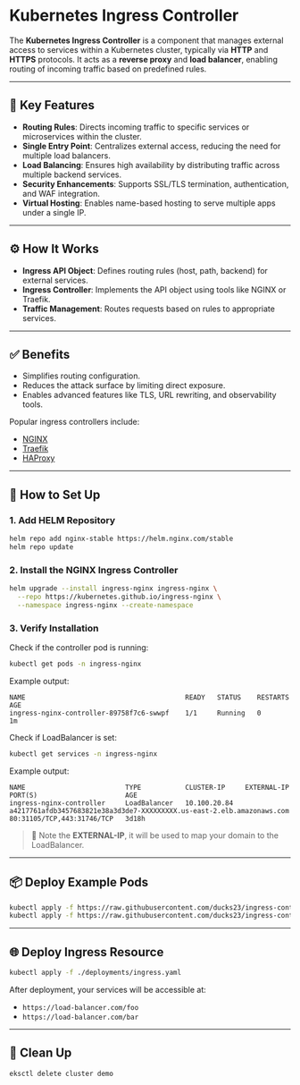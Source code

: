 
# Kubernetes Ingress Controller

The **Kubernetes Ingress Controller** is a component that manages external access to services within a Kubernetes cluster, typically via **HTTP** and **HTTPS** protocols. It acts as a **reverse proxy** and **load balancer**, enabling routing of incoming traffic based on predefined rules.

---

## 🔑 Key Features

- **Routing Rules**: Directs incoming traffic to specific services or microservices within the cluster.
- **Single Entry Point**: Centralizes external access, reducing the need for multiple load balancers.
- **Load Balancing**: Ensures high availability by distributing traffic across multiple backend services.
- **Security Enhancements**: Supports SSL/TLS termination, authentication, and WAF integration.
- **Virtual Hosting**: Enables name-based hosting to serve multiple apps under a single IP.

---

## ⚙️ How It Works

- **Ingress API Object**: Defines routing rules (host, path, backend) for external services.
- **Ingress Controller**: Implements the API object using tools like NGINX or Traefik.
- **Traffic Management**: Routes requests based on rules to appropriate services.

---

## ✅ Benefits

- Simplifies routing configuration.
- Reduces the attack surface by limiting direct exposure.
- Enables advanced features like TLS, URL rewriting, and observability tools.

Popular ingress controllers include:
- [NGINX](https://kubernetes.github.io/ingress-nginx/)
- [Traefik](https://doc.traefik.io/traefik/)
- [HAProxy](https://www.haproxy.org/)

---

## 🚀 How to Set Up

### 1. Add HELM Repository

```bash
helm repo add nginx-stable https://helm.nginx.com/stable
helm repo update
```

### 2. Install the NGINX Ingress Controller

```bash
helm upgrade --install ingress-nginx ingress-nginx \
  --repo https://kubernetes.github.io/ingress-nginx \
  --namespace ingress-nginx --create-namespace
```

### 3. Verify Installation

Check if the controller pod is running:

```bash
kubectl get pods -n ingress-nginx
```

Example output:

```
NAME                                        READY   STATUS    RESTARTS   AGE
ingress-nginx-controller-89758f7c6-swwpf    1/1     Running   0          1m
```

Check if LoadBalancer is set:

```bash
kubectl get services -n ingress-nginx
```

Example output:

```
NAME                         TYPE           CLUSTER-IP     EXTERNAL-IP                                                               PORT(S)                      AGE
ingress-nginx-controller     LoadBalancer   10.100.20.84   a4217761afdb3457683821e38a3d3de7-XXXXXXXXX.us-east-2.elb.amazonaws.com   80:31105/TCP,443:31746/TCP   3d18h
```

> 📌 Note the **EXTERNAL-IP**, it will be used to map your domain to the LoadBalancer.

---

## 📦 Deploy Example Pods

```bash
kubectl apply -f https://raw.githubusercontent.com/ducks23/ingress-controller/main/deployments/deployment-foo.yaml
kubectl apply -f https://raw.githubusercontent.com/ducks23/ingress-controller/main/deployments/deployment-bar.yaml
```

---

## 🌐 Deploy Ingress Resource

```bash
kubectl apply -f ./deployments/ingress.yaml
```

After deployment, your services will be accessible at:

- `https://load-balancer.com/foo`
- `https://load-balancer.com/bar`

---

## 🧹 Clean Up

```bash
eksctl delete cluster demo
```
